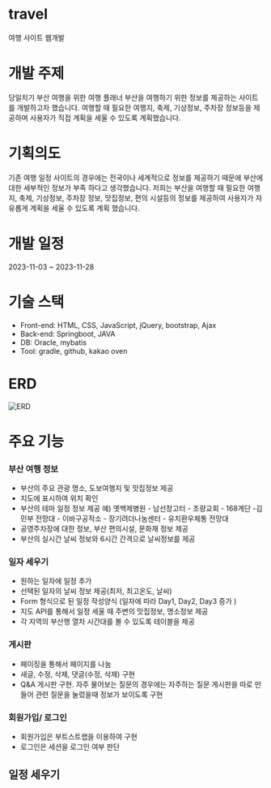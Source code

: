 # travel
여행 사이트 웹개발

# 개발 주제
당일치기 부산 여행을 위한 여행 플래너
부산을 여행하기 위한 정보를 제공하는 사이트를 개발하고자 했습니다. 
여행할 때 필요한 여행지, 축제, 기상정보, 주차장 정보등을 제공하며 사용자가 직접 계획을 세울 수 있도록 계획했습니다. 


# 기획의도
기존 여행 일정 사이트의 경우에는 전국이나 세계적으로 정보를 제공하기 때문에 부산에 대한 세부적인 정보가 부족
하다고 생각했습니다. 저희는 부산을 여행할 때 필요한 여행지, 축제, 기상정보, 주차장 정보, 맛집정보,
편의 시설등의 정보를 제공하여 사용자가 자유롭게 계획을 세울 수 있도록 계획 했습니다.

# 개발 일정
2023-11-03 ~ 2023-11-28 

# 기술 스택
- Front-end: HTML, CSS, JavaScript, jQuery, bootstrap, Ajax
- Back-end: Springboot, JAVA
- DB: Oracle, mybatis
- Tool: gradle, github, kakao oven
  
# ERD

![ERD](https://github.com/GreenPai/travel/assets/145432813/66c66c29-d1b9-4342-80a3-a1bed7f37020)

# 주요 기능
### 부산 여행 정보
- 부산의 주요 관광 명소, 도보여행지 및 맛집정보 제공
- 지도에 표시하여 위치 확인
- 부산의 테마 일정 정보 제공
  예) 옛백제병원 - 남선창고터 - 초량교회 - 168계단 -김민부 전망대 - 이바구공작소 - 장기려더나눔센터 - 유치환우체통 전망대
- 공영주차장에 대한 정보, 부산 편의시설, 문화재 정보 제공
- 부산의 실시간 날씨 정보와 6시간 간격으로 날씨정보를 제공

### 일자 세우기
- 원하는 일자에 일정 추가
- 선택된 일자의 날씨 정보 제공(최저, 최고온도, 날씨)
- Form 형식으로 된 일정 작성양식 (일자에 따라 Day1, Day2, Day3 증가 )
- 지도 API를 통해서 일정 세울 때 주변의 맛집정보, 명소정보 제공
- 각 지역의 부산행 열차 시간대를 볼 수 있도록 테이블을 제공

### 게시판
 - 페이징을 통해서 페이지를 나눔
 - 새글, 수정, 삭제, 댓글(수정, 삭제) 구현
 - Q&A 게시판 구현. 자주 물어보는 질문의 경우에는 자주하는 질문 게시판을 따로 만들어 관련 질문을 눌렀을때 정보가 보이도록 구현

### 회원가입/ 로그인
 - 회원가입은 부트스트랩을 이용하여 구현
 - 로그인은 세션을 로그인 여부 판단
  
## 일정 세우기
